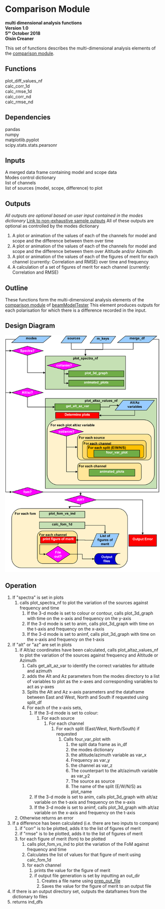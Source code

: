 # Comparison Module 
**multi dimensional analysis functions\
Version 1.0\
5ᵗʰ October 2018\
Oisin Creaner**

This set of functions describes the multi-dimensional analysis elements of the 
[comparison module](/comparison_module/Comparison_Module.md).

## Functions
plot_diff_values_nf\
calc_corr_1d\
calc_rmse_1d\
calc_corr_nd\
calc_rmse_nd

## Dependencies
pandas\
numpy\
matplotlib.pyplot\
scipy.stats.stats.pearsonr

## Inputs
A merged data frame containing model and scope data\
Modes control dictionary\
list of channels\
list of sources (model, scope, difference) to plot

## Outputs
*All outputs are optional based on user input contained in the modes dictionary*
[Link to non-exhaustive sample outputs](/comparison_module/outputs.md#MultiFreq)
All of these outputs are optional as controlled by the modes dictionary
1.  A plot or animation of the values of each of the channels for model and scope and the difference between them over time
2.  A plot or animation of the values of each of the channels for model and scope and the difference between them over Altitude and/or Azimuth
3.  A plot or animation of the values of each of the figures of merit for each channel (currently: Correlation and RMSE) over time and frequency
4.  A calculation of a set of figures of merit for each channel (currently: Correlation and RMSE)
    
    
## Outline
These functions form the multi-dimensional analysis elements of the 
[comparison module](/comparison_module/Comparison_Module.md) of 
[beamModelTester](/README.md)
This element produces outputs for each polarisation for which there is a difference
recorded in the input.  

## Design Diagram
![Design diagram](/images/comparison_module_analysis_nf_fig1_v3.PNG)

## Operation
1.  If "spectra" is set in plots
    1.  calls plot_spectra_nf to plot the variation of the sources against frequency and time
        1.  If the 3-d mode is set to colour or contour, calls plot_3d_graph with time on the x-axis and frequency on the y-axis
        2.  If the 3-d mode is set to anim, calls plot_3d_graph with time on the t-axis and frequency on the x-axis
        3.  If the 3-d mode is set to animf, calls plot_3d_graph with time on the x-axis and frequency on the t-axis
2.  If "alt" or "az" are set in plots 
    1.  if Alt/az coordinates have been calculated, calls plot_altaz_values_nf to plot the variation of the sources against frequency and Altitude or Azimuth
        1.  Calls get_alt_az_var to identify the correct variables for altitude and azimuth
        2.  adds the Alt and Az parameters from the modes directory to a list of variables to plot as the x-axes and corresponding variables to act as y-axes
        3.  Splits the Alt and Az x-axis parameters and the dataframe between East and West, North and South if requested using split_df
        4.  For each of the x-axis sets,
            1.  If the 3-d mode is set to colour:
                1.  For each source
                    1.  For each channel
                        1.  For each split (East/West, North/South) if requested
                            1.  Calls four_var_plot with 
                                1.  the split data frame as  in_df
                                2.  the modes dictionary
                                3.  the altitude/azimuth variable as var_x
                                4.  Frequency as var_y
                                5.  the channel as var_z
                                6.  The counterpart to the alt/azimuth variable as var_y2
                                7.  The source as source
                                8.  The name of the split (E/W/N/S) as plot_name
            2.  If the 3-d mode is set to anim, calls plot_3d_graph with alt/az variable on the t-axis and frequency on the x-axis
            3.  If the 3-d mode is set to animf, calls plot_3d_graph with alt/az variable on the x-axis and frequency on the t-axis
    2.  Otherwise returns an error
3.  If a difference has been calculated (i.e. there are two inputs to compare)
    1.  if "corr" is to be plotted, adds it to the list of figures of merit
    2.  if "rmse" is to be plotted, adds it to the list of figures of merit
    3.  for each figure of merit (fom) to be plotted
        1.  calls plot_fom_vs_ind to plot the variation of the FoM against frequency and time
        2.  Calculates the list of values for that figure of merit using calc_fom_1d
        3.  for each channel
            1.  prints the value for the figure of merit
            2.  if output file generation is set by inputting an out_dir
                1.  Creates a file name using [prep_out_file](comparison_module/prep_out_file.md)
                2.  Saves the value for the figure of merit to an output file
4.  If there is an output directory set, outputs the dataframes from the dictionary to files
5.  returns ind_dfs
 

